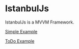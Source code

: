 # IstanbulJs

IstanbulJs is a MVVM Framework.

[Simple Example](http://jsfiddle.net/mustafasarigul/u5q3e2x9/)

[ToDo Example](http://jsfiddle.net/mustafasarigul/ktq09zwq/)
